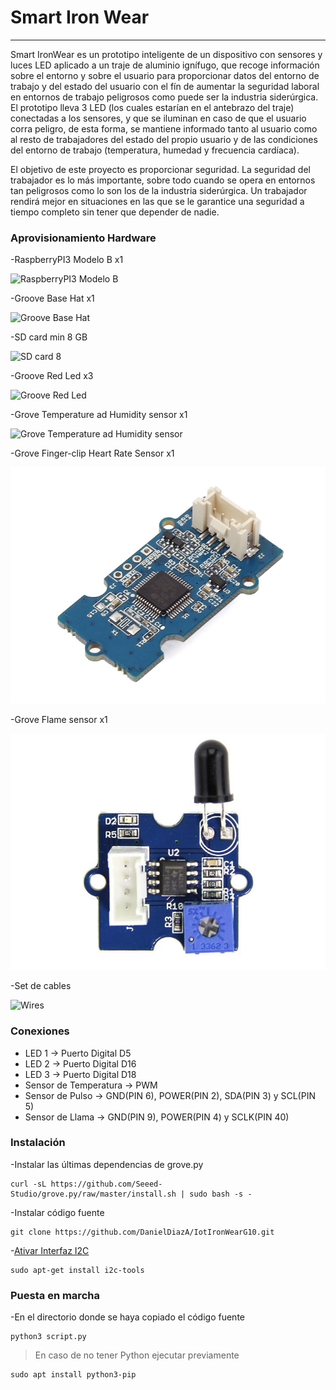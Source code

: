 # Smart Iron Wear
___
Smart IronWear es un prototipo inteligente de un dispositivo con sensores y luces LED aplicado a un traje de aluminio ignífugo, 
que recoge información sobre el entorno y sobre el usuario para proporcionar datos del entorno de trabajo y del estado del usuario 
con el fín de aumentar la seguridad laboral en entornos de trabajo peligrosos como puede ser la industria siderúrgica. 
El prototipo lleva 3 LED (los cuales estarían  en el antebrazo del traje) conectadas a los sensores, y que se iluminan 
en caso de que el usuario corra peligro, de esta forma, se mantiene informado tanto al usuario como al resto de trabajadores del estado del propio usuario y de las condiciones del entorno de trabajo (temperatura, humedad y frecuencia cardíaca).

El objetivo de este proyecto es proporcionar seguridad. La seguridad del trabajador es lo más importante, sobre todo cuando se opera en entornos tan peligrosos como lo son los de la industria siderúrgica. Un trabajador rendirá mejor en situaciones en las que se le garantice una seguridad a tiempo completo sin tener que depender de nadie. 

### Aprovisionamiento Hardware

-RaspberryPI3 Modelo B x1

![RaspberryPI3 Modelo B](https://www.raspberrypi.org/homepage-9df4b/static/0ac033e17962a041a898d92057e60def/052d8/67d8fcc5b2796665a45f61a2e8a5bb7f10cdd3f5_raspberry-pi-3-1-1619x1080.jpg)


-Groove Base Hat x1

![Groove Base Hat ](https://media-cdn.seeedstudio.site/media/catalog/product/cache/ab187aaa5f626ad16c8031644cd2de5b/h/t/httpsstatics3.seeedstudio.comseeedfile2018-11bazaar975950_perspective.jpg)


-SD card min 8 GB


![SD card 8 ](https://m.media-amazon.com/images/I/71o2uWmUqAL._AC_UY218_ML3_.jpg)


-Groove Red Led x3

![Groove Red Led ](https://media-cdn.seeedstudio.site/media/catalog/product/cache/aa594c9fc955742a08f5aada927a2ed2/h/t/httpsstatics3.seeedstudio.comseeedfile2018-09bazaar939479_1040300054.jpg)


-Grove Temperature ad Humidity sensor x1

![Grove Temperature ad Humidity sensor](https://media-cdn.seeedstudio.site/media/catalog/product/cache/9d0ce51a71ce6a79dfa2a98d65a0f0bd/g/r/grove-temperature-humidity-sensor-dht11-preview.png)


-Grove Finger-clip Heart Rate Sensor x1

![Grove Finger Clip](https://github.com/SeeedDocument/Grove-Finger-clip_Heart_Rate_Sensor/raw/master/img/Grove-Finger-clip_Heart_Rate_Sensor.jpg)


-Grove Flame sensor x1

![Grove flame sensor](https://raw.githubusercontent.com/SeeedDocument/Grove-Flame_Sensor/master/img/Flame_Sensor_01.jpg)


-Set de cables

![Wires](https://ae01.alicdn.com/kf/HTB1.j97LpXXXXaVXVXXq6xXFXXXk/20-30cm-Raspberry-Pi-40pcs-Dupont-Line-Cable-Male-to-Female-Jumper-Wire-for-Raspberry-Pi.jpg)


### Conexiones
- LED 1 -> Puerto Digital D5
- LED 2 -> Puerto Digital D16
- LED 3 -> Puerto Digital D18
- Sensor de Temperatura -> PWM
- Sensor de Pulso -> GND(PIN 6), POWER(PIN 2), SDA(PIN 3) y SCL(PIN 5)
- Sensor de Llama -> GND(PIN 9), POWER(PIN 4) y SCLK(PIN 40)

### Instalación
-Instalar las últimas dependencias de grove.py
~~~
curl -sL https://github.com/Seeed-Studio/grove.py/raw/master/install.sh | sudo bash -s -
~~~
-Instalar código fuente
~~~
git clone https://github.com/DanielDiazA/IotIronWearG10.git
~~~
-[Ativar Interfaz I2C](https://github.com/tidus747/Utilidades_RaspberryPi/wiki/Instalar-I2C-TOOLS-y-SMBUS)
~~~
sudo apt-get install i2c-tools
~~~
### Puesta en marcha

-En el directorio donde se haya copiado el código fuente
~~~
python3 script.py
~~~
>En caso de no tener Python ejecutar previamente
~~~
sudo apt install python3-pip
~~~




